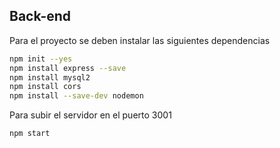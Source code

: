 ## Back-end
Para el proyecto se deben instalar las siguientes dependencias
```sh
npm init --yes
npm install express --save
npm install mysql2
npm install cors
npm install --save-dev nodemon
```

Para subir el servidor en el puerto 3001
```sh
npm start
```
